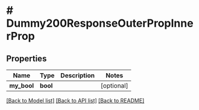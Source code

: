 # # Dummy200ResponseOuterPropInnerProp

## Properties

Name | Type | Description | Notes
------------ | ------------- | ------------- | -------------
**my_bool** | **bool** |  | [optional]

[[Back to Model list]](../../README.md#models) [[Back to API list]](../../README.md#endpoints) [[Back to README]](../../README.md)
